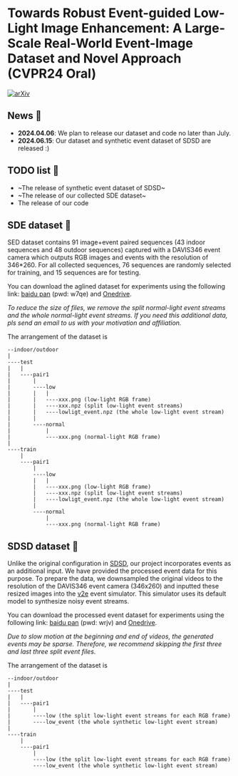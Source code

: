 # Towards Robust Event-guided Low-Light Image Enhancement: A Large-Scale Real-World Event-Image Dataset and Novel Approach (CVPR24 Oral)

[![arXiv](https://img.shields.io/badge/arXiv-2404.00834-B31B1B.svg)](https://arxiv.org/abs/2404.00834)

## News :loudspeaker:

- **2024.04.06**: We plan to release our dataset and code no later than July.
- **2024.06.15**: Our dataset and synthetic event dataset of SDSD are released :)

## TODO list :pushpin:
- ~The release of synthetic event dataset of SDSD~ <br>
- ~The release of our collected SDE dataset~ <br>
- The release of our code

## SDE dataset :file_folder:
SED dataset contains 91 image+event paired sequences (43 indoor sequences and 48 outdoor sequences) captured with a DAVIS346 event camera which outputs RGB images and events with the resolution of 346*260.
For all collected sequences, 76 sequences are randomly selected for training, and 15 sequences are for testing. 

You can download the aglined dataset for experiments using the following link: [baidu pan](https://pan.baidu.com/s/1ad56IgSmCwDhorhwAwFlog?pwd=w7qe) (pwd: w7qe) and [Onedrive](https://hkustgz-my.sharepoint.com/:f:/g/personal/gliang041_connect_hkust-gz_edu_cn/Ep_8Acz6cd1GjwtmEjAG0w8BkQsBWDjyHf9_56XSLTNLSw).

*To reduce the size of files, we remove the split normal-light event streams and the whole normal-light event streams. If you need this additional data, pls send an email to us with your motivation and affiliation.*

The arrangement of the dataset is
```
--indoor/outdoor 
| 
----test 
|   | 
|   ----pair1 
|       | 
|       ----low 
|       |   | 
|       |   ----xxx.png (low-light RGB frame) 
|       |   ----xxx.npz (split low-light event streams) 
|       |   ----lowligt_event.npz (the whole low-light event stream) 
|       | 
|       ----normal 
|           | 
|           ----xxx.png (normal-light RGB frame) 
| 
----train 
    | 
    ----pair1 
        | 
        ----low 
        |   | 
        |   ----xxx.png (low-light RGB frame) 
        |   ----xxx.npz (split low-light event streams) 
        |   ----lowligt_event.npz (the whole low-light event stream) 
        | 
        ----normal 
            | 
            ----xxx.png (normal-light RGB frame) 
```

## SDSD dataset :file_folder:
Unlike the original configuration in [SDSD](https://github.com/dvlab-research/SDSD), our project incorporates events as an additional input. We have provided the processed event data for this purpose. To prepare the data, we downsampled the original videos to the resolution of the DAVIS346 event camera (346x260) and inputted these resized images into the [v2e](https://github.com/SensorsINI/v2e) event simulator. This simulator uses its default model to synthesize noisy event streams.

You can download the processed event dataset for experiments using the following link: [baidu pan](https://pan.baidu.com/s/1b8ZXfHSzfWg0q0o4SgDcUQ?pwd=wrjv) (pwd: wrjv) and [Onedrive](https://hkustgz-my.sharepoint.com/:f:/g/personal/gliang041_connect_hkust-gz_edu_cn/EsrS4qhMC_lFv3JgaGQ0nM8BG2GYHII_mBn2rYLhOpmN3g).

*Due to slow motion at the beginning and end of videos, the generated events may be sparse. Therefore, we recommend skipping the first three and last three split event files.*

The arrangement of the dataset is
```
--indoor/outdoor 
| 
----test 
|   | 
|   ----pair1 
|       | 
|       ----low (the split low-light event streams for each RGB frame) 
|       ----low_event (the whole synthetic low-light event stream) 
| 
----train 
    | 
    ----pair1 
        | 
        ----low (the split low-light event streams for each RGB frame) 
        ----low_event (the whole synthetic low-light event stream) 
```
